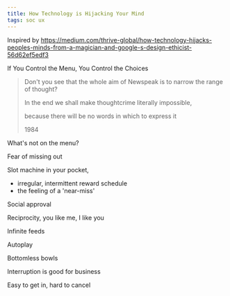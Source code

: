 ```yaml
---
title: How Technology is Hijacking Your Mind
tags: soc ux 
---
```


Inspired by <https://medium.com/thrive-global/how-technology-hijacks-peoples-minds-from-a-magician-and-google-s-design-ethicist-56d62ef5edf3>

If You Control the Menu, You Control the Choices

> Don't you see that the whole aim of Newspeak is to narrow the range of thought?
>
> In the end we shall make thoughtcrime literally impossible,
>
> because there will be no words in which to express it
>
> 1984

What's not on the menu?

Fear of missing out

Slot machine in your pocket,

- irregular, intermittent reward schedule
- the feeling of a 'near-miss'

Social approval

Reciprocity, you like me, I like you

Infinite feeds

Autoplay

Bottomless bowls

Interruption is good for business

Easy to get in, hard to cancel
